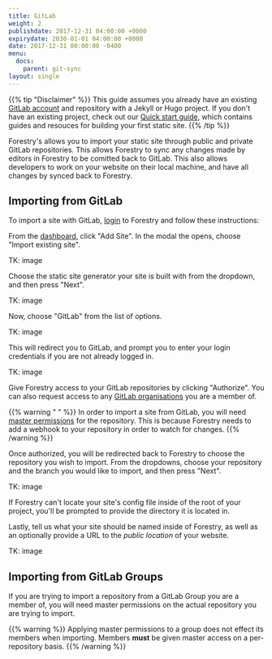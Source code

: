 ```yaml
---
title: GitLab
weight: 2
publishdate: 2017-12-31 04:00:00 +0000
expirydate: 2030-01-01 04:00:00 +0000
date: 2017-12-31 00:00:00 -0400
menu:
  docs:
    parent: git-sync
layout: single
---
```

{{% tip "Disclaimer" %}}
This guide assumes you already have an existing [GitLab account](https://gitlab.com/users/sign_in) and repository with a Jekyll or Hugo project. If you don't have an existing project, check out our [Quick start guide](/docs/welcome/quick-start), which contains guides and resouces for building your first static site.
{{% /tip %}}

Forestry's allows you to import your static site through public and private GitLab repositories. This allows Forestry to sync any changes made by editors in Forestry to be comitted back to GitLab. This also allows developers to work on your website on their local machine, and have all changes by synced back to Forestry.

## Importing from GitLab

To import a site with GitLab, [login](https://app.forestry.io/login) to Forestry and follow these instructions:

From the [dashboard](https://app.forestry.io/dashboard), click "Add Site". In the modal the opens, choose "Import existing site".

TK: image

Choose the static site generator your site is built with from the dropdown, and then press "Next".

TK: image

Now, choose "GitLab" from the list of options.

TK: image

This will redirect you to GitLab, and prompt you to enter your login credentials if you are not already logged in.

TK: image

Give Forestry access to your GitLab repositories by clicking "Authorize". You can also request access to any [GitLab organisations](#importing-from-a-gitlab-organisation) you are a member of.

{{% warning " " %}}
In order to import a site from GitLab, you will need [master permissions](https://gitlab.com/help/user/permissions) for the repository. This is because Forestry needs to add a webhook to your repository in order to watch for changes.
{{% /warning %}}

Once authorized, you will be redirected back to Forestry to choose the repository you wish to import. From the dropdowns, choose your repository and the branch you would like to import, and then press "Next".

TK: image

If Forestry can't locate your site's config file inside of the root of your project, you'll be prompted to provide the directory it is located in.

Lastly, tell us what your site should be named inside of Forestry, as well as an optionally provide a URL to the *public location* of your website.

TK: image

## Importing from GitLab Groups
If you are trying to import a repository from a GitLab Group you are a member of, you will need master permissions on the actual repository you are trying to import.

{{% warning %}}
Applying master permissions to a group does not effect its members when importing. Members **must** be given master access on a per-repository basis.
{{% /warning %}}